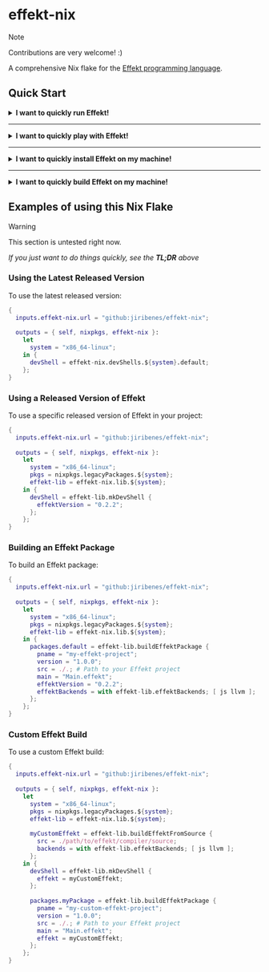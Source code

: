 # effekt-nix

> [!NOTE]
> Contributions are very welcome! :)

A comprehensive Nix flake for the [Effekt programming language](https://github.com/effekt-lang/effekt).

## Quick Start

<details>
  <summary><b>I want to quickly run Effekt!</b></summary>

  Great! Here's how you run the latest released version of Effekt:
  ```sh
  # run Effekt REPL
  nix run github:jiribenes/effekt-nix

  # run the latest version of the Effekt compiler on a file (with default backend)
  nix run github:jiribenes/effekt-nix -- file.effekt

  # run the latest version of the Effekt compiler on a file with the LLVM backend
  nix run github:jiribenes/effekt-nix -- --backend llvm file.effekt

  # run a specific version of the Effekt compiler
  nix run github:jiribenes/effekt-nix#effekt_0_2_2 -- --help
  ```

</details>

---

<details>
  <summary><b>I want to quickly play with Effekt!</b></summary>

  Sure, let's get you a devshell in which you can just call `effekt` then:
  ```sh
  # a shell with the latest Effekt version
  nix develop github:jiribenes/effekt-nix

  # a shell with a specific Effekt version
  nix develop github:jiribenes/effekt-nix#effekt_0_2_2

  # a shell with the nightly Effekt version
  nix develop github:jiribenes/effekt-nix#nightly

  # ADVANCED: a shell for developing the Effekt compiler
  nix develop github:jiribenes/effekt-nix#compilerDev
  ```

  You can use this -- for example -- for benchmarking or for working with LSP support in VSCode.

</details>

---

<details>
  <summary><b>I want to quickly install Effekt on my machine!</b></summary>

  Alright, let's install Effekt on your machine so that you can call `effekt` at any time:
  ```sh
  # install latest version of Effekt
  nix profile install github:jiribenes/effekt-nix
  ```

</details>

---

<details>
  <summary><b>I want to quickly build Effekt on my machine!</b></summary>

  _... okay, I guess? ..._
  ```sh
  # builds the latest version of Effekt
  nix build github:jiribenes/effekt-nix
  ```

  The result of the build is in the `result/` folder (the binary is in `result/bin/`).

</details>

## Examples of using this Nix Flake

> [!WARNING]
> This section is untested right now.

_If you just want to do things quickly, see the **TL;DR** above_

### Using the Latest Released Version

To use the latest released version:

```nix
{
  inputs.effekt-nix.url = "github:jiribenes/effekt-nix";
  
  outputs = { self, nixpkgs, effekt-nix }:
    let
      system = "x86_64-linux";
    in {
      devShell = effekt-nix.devShells.${system}.default;
    };
}
```

### Using a Released Version of Effekt

To use a specific released version of Effekt in your project:

```nix
{
  inputs.effekt-nix.url = "github:jiribenes/effekt-nix";
  
  outputs = { self, nixpkgs, effekt-nix }:
    let
      system = "x86_64-linux";
      pkgs = nixpkgs.legacyPackages.${system};
      effekt-lib = effekt-nix.lib.${system};
    in {
      devShell = effekt-lib.mkDevShell {
        effektVersion = "0.2.2";
      };
    };
}
```

### Building an Effekt Package

To build an Effekt package:

```nix
{
  inputs.effekt-nix.url = "github:jiribenes/effekt-nix";
  
  outputs = { self, nixpkgs, effekt-nix }:
    let
      system = "x86_64-linux";
      pkgs = nixpkgs.legacyPackages.${system};
      effekt-lib = effekt-nix.lib.${system};
    in {
      packages.default = effekt-lib.buildEffektPackage {
        pname = "my-effekt-project";
        version = "1.0.0";
        src = ./.; # Path to your Effekt project
        main = "Main.effekt";
        effektVersion = "0.2.2";
        effektBackends = with effekt-lib.effektBackends; [ js llvm ];
      };
    };
}
```

### Custom Effekt Build

To use a custom Effekt build:

```nix
{
  inputs.effekt-nix.url = "github:jiribenes/effekt-nix";
  
  outputs = { self, nixpkgs, effekt-nix }:
    let
      system = "x86_64-linux";
      pkgs = nixpkgs.legacyPackages.${system};
      effekt-lib = effekt-nix.lib.${system};
      
      myCustomEffekt = effekt-lib.buildEffektFromSource {
        src = ./path/to/effekt/compiler/source;
        backends = with effekt-lib.effektBackends; [ js llvm ];
      };
    in {
      devShell = effekt-lib.mkDevShell {
        effekt = myCustomEffekt;
      };
      
      packages.myPackage = effekt-lib.buildEffektPackage {
        pname = "my-custom-effekt-project";
        version = "1.0.0";
        src = ./.; # Path to your Effekt project
        main = "Main.effekt";
        effekt = myCustomEffekt;
      };
    };
}
```
